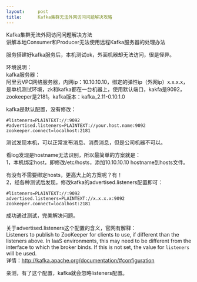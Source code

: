 ```yaml
---
layout:     post
title:      Kafka集群无法外网访问问题解决攻略
---
```

<div id="article_content" class="article_content clearfix csdn-tracking-statistics" data-pid="blog" data-mod="popu_307" data-dsm="post">
								            <div id="content_views" class="markdown_views prism-atom-one-dark">
							<!-- flowchart 箭头图标 勿删 -->
							<svg xmlns="http://www.w3.org/2000/svg" style="display: none;"><path stroke-linecap="round" d="M5,0 0,2.5 5,5z" id="raphael-marker-block" style="-webkit-tap-highlight-color: rgba(0, 0, 0, 0);"></path></svg>
							<p>Kafka集群无法外网访问问题解决方法 <br>
讲解本地Consumer和Producer无法使用远程Kafka服务器的处理办法</p>

<p>服务搭建好kafka服务后，本机测试ok，外面机器却无法访问，很是怪异。</p>

<p>环境说明： <br>
kafka服务器： <br>
阿里云VPC网络服务器，内网ip：10.10.10.10，绑定的弹性ip（外网ip）x.x.x.x，是单机测试环境，zk和kafka都在一台机器上，使用默认端口，kakfa是9092，zookeeper是2181。kafka版本：kafka_2.11-0.10.1.0</p>

<p>kafka是默认配置，没有修改：</p>

<pre class="prettyprint"><code class=" hljs ruleslanguage"><span class="hljs-array">#listeners</span>=PLAINTEXT:<span class="hljs-comment">//:9092</span>
<span class="hljs-array">#advertised.listeners</span>=PLAINTEXT:<span class="hljs-comment">//your.host.name:9092</span>
zookeeper.connect=localhost:<span class="hljs-number">2181</span></code></pre>

<p>测试发现本机，可以正常发布消息、消费消息，但是公司机器不可以。</p>

<p>看log发现是hostname无法识别，所以最简单的方案就是： <br>
1，本机绑定host，即修改/etc/hosts，添加10.10.10.10 hostname到hosts文件。</p>

<p>有没有不需要绑定hosts，更高大上的方案呢？有！ <br>
2，经各种测试后发现，修改kafka的advertised.listeners配置即可：</p>

<pre class="prettyprint"><code class=" hljs avrasm"><span class="hljs-preprocessor">#listeners=PLAINTEXT://:9092</span>
advertised<span class="hljs-preprocessor">.listeners</span>=PLAINTEXT://<span class="hljs-built_in">x</span><span class="hljs-preprocessor">.x</span><span class="hljs-preprocessor">.x</span><span class="hljs-preprocessor">.x</span>:<span class="hljs-number">9092</span>
zookeeper<span class="hljs-preprocessor">.connect</span>=localhost:<span class="hljs-number">2181</span></code></pre>

<p>成功通过测试，完美解决问题。</p>

<p>关于advertised.listeners这个配置的含义，官网有解释： <br>
Listeners to publish to ZooKeeper for clients to use, if different than the listeners above. In IaaS environments, this may need to be different from the interface to which the broker binds. If this is not set, the value for <code>listeners</code> will be used. <br>
详情：<a href="http://kafka.apache.org/documentation/#configuration" rel="nofollow">http://kafka.apache.org/documentation/#configuration</a></p>

<p>亲测，有了这个配置，kafka就会忽略listeners配置。</p>            </div>
						<link href="https://csdnimg.cn/release/phoenix/mdeditor/markdown_views-9e5741c4b9.css" rel="stylesheet">
                </div>